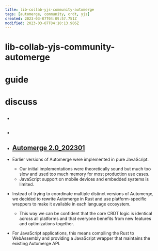 ```yaml
---
title: lib-collab-yjs-community-automerge
tags: [automerge, community, crdt, yjs]
created: 2023-03-07T04:09:57.751Z
modified: 2023-03-07T04:10:13.906Z
---
```


# lib-collab-yjs-community-automerge

# guide

# discuss
- ## 

- ## 

- ## [Automerge 2.0_202301](https://automerge.org/blog/automerge-2/)
- Earlier versions of Automerge were implemented in pure JavaScript. 
  - Our initial implementations were theoretically sound but much too slow and used too much memory for most production use cases.
  - JavaScript support on mobile devices and embedded systems is limited. 
- Instead of trying to coordinate multiple distinct versions of Automerge, we decided to rewrite Automerge in Rust and use platform-specific wrappers to make it available in each language ecosystem. 
  - This way we can be confident that the core CRDT logic is identical across all platforms and that everyone benefits from new features and optimizations together.
- For JavaScript applications, this means compiling the Rust to WebAssembly and providing a JavaScript wrapper that maintains the existing Automerge API.
